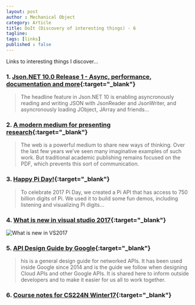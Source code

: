 ```yaml
---
layout: post
author : Mechanical Object
category: Article
title: DoIt (Discovery of interesting things) - 6
tagline: 
tags: [links]
published : false
--- 
```


Links to interesting things I discover...

<!--more-->

### 1. [Json.NET 10.0 Release 1 - Async, performance, documentation and more](http://james.newtonking.com/archive/2017/03/21/json-net-10-0-release-1-async-performance-documentation-and-more){:target="_blank"}

> The headline feature in Json.NET 10 is enabling asyncronously reading and writing JSON with JsonReader and JsonWriter, and asyncronously loading JObject, JArray and friends... 

### 2. [A modern medium for presenting research](http://distill.pub/about/){:target="_blank"}

> The web is a powerful medium to share new ways of thinking. Over the last few years we’ve seen many imaginative examples of such work. But traditional academic publishing remains focused on the PDF, which prevents this sort of communication.

### 3. [Happy Pi Day!](https://pi.delivery/){:target="_blank"}

> To celebrate 2017 Pi Day, we created a Pi API that has access to 750 billion digits of Pi. We used it to build some fun demos, including listening and visualizing Pi digits...

### 4. [What is new in visual studio 2017](https://msdnshared.blob.core.windows.net/media/2017/03/VisualStudio2017_ProductLaunchPoster-1.png){:target="_blank"}

![What is new in VS2017](http://i.imgur.com/ETFH8KR.jpg)

### 5. [API Design Guide by Google](https://cloud.google.com/apis/design/){:target="_blank"}

> his is a general design guide for networked APIs. It has been used inside Google since 2014 and is the guide we follow when designing Cloud APIs and other Google APIs. It is shared here to inform outside developers and to make it easier for us all to work together.

### 6. [Course notes for CS224N Winter17](https://github.com/stanfordnlp/cs224n-winter17-notes){:target="_blank"}
